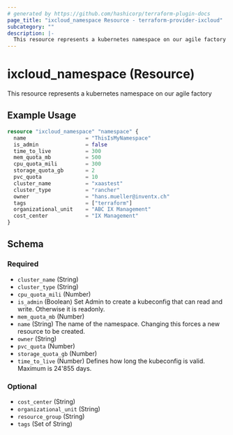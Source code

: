 ```yaml
---
# generated by https://github.com/hashicorp/terraform-plugin-docs
page_title: "ixcloud_namespace Resource - terraform-provider-ixcloud"
subcategory: ""
description: |-
  This resource represents a kubernetes namespace on our agile factory
---
```


# ixcloud_namespace (Resource)

This resource represents a kubernetes namespace on our agile factory

## Example Usage

```terraform
resource "ixcloud_namespace" "namespace" {
  name                   = "ThisIsMyNamespace"
  is_admin               = false
  time_to_live           = 300
  mem_quota_mb           = 500
  cpu_quota_mili         = 300
  storage_quota_gb       = 2
  pvc_quota              = 10
  cluster_name           = "xaastest"
  cluster_type           = "rancher"
  owner                  = "hans.mueller@inventx.ch"
  tags                   = ["terraform"]
  organizational_unit    = "ABC IX Management"
  cost_center            = "IX Management"
}
```

<!-- schema generated by tfplugindocs -->
## Schema

### Required

- `cluster_name` (String)
- `cluster_type` (String)
- `cpu_quota_mili` (Number)
- `is_admin` (Boolean) Set Admin to create a kubeconfig that can read and write. Otherwise it is readonly.
- `mem_quota_mb` (Number)
- `name` (String) The name of the namespace. Changing this forces a new resource to be created.
- `owner` (String)
- `pvc_quota` (Number)
- `storage_quota_gb` (Number)
- `time_to_live` (Number) Defines how long the kubeconfig is valid. Maximum is 24'855 days.

### Optional

- `cost_center` (String)
- `organizational_unit` (String)
- `resource_group` (String)
- `tags` (Set of String)


